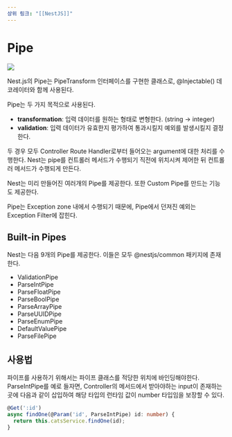 ```yaml
---
상위 링크: "[[NestJS]]"
---
```

# Pipe
![](https://i.imgur.com/wwLUcPQ.png)

Nest.js의 Pipe는 PipeTransform 인터페이스를 구현한 클래스로, @Injectable() 데코레이터와 함께 사용된다.

Pipe는 두 가지 목적으로 사용된다.
* **transformation**: 입력 데이터를 원하는 형태로 변형한다. (string -> integer) 
* **validation**: 입력 데이터가 유효한지 평가하여 통과시킬지 예외를 발생시킬지 결정한다.

두 경우 모두 Controller Route Handler로부터 들어오는 argument에 대한 처리를 수행한다. Nest는 pipe를 컨트롤러 메서드가 수행되기 직전에 위치시켜 제어한 뒤 컨트롤러 메서드가 수행되게 만든다.

Nest는 미리 만들어진 여러개의 Pipe를 제공한다. 또한 Custom Pipe를 만드는 기능도 제공한다.

Pipe는 Exception zone 내에서 수행되기 때문에, Pipe에서 던져진 예외는 Exception Filter에 잡힌다.

## Built-in Pipes
Nest는 다음 9개의 Pipe를 제공한다. 이들은 모두 @nestjs/common 패키지에 존재한다.
- ValidationPipe
- ParseIntPipe
- ParseFloatPipe
- ParseBoolPipe
- ParseArrayPipe
- ParseUUIDPipe
- ParseEnumPipe
- DefaultValuePipe
- ParseFilePipe

## 사용법
파이프를 사용하기 위해서는 파이프 클래스를 적당한 위치에 바인딩해야한다. ParseIntPipe를 예로 들자면, Controller의 메서드에서 받아야하는 input이 존재하는 곳에 다음과 같이 삽입하여 해당 타입의 런타임 값이 number 타입임을 보장할 수 있다.

```typescript
@Get(':id')
async findOne(@Param('id', ParseIntPipe) id: number) {
  return this.catsService.findOne(id);
}
```

